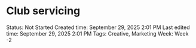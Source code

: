 # Club servicing

Status: Not Started
Created time: September 29, 2025 2:01 PM
Last edited time: September 29, 2025 2:01 PM
Tags: Creative, Marketing
Week: Week -2